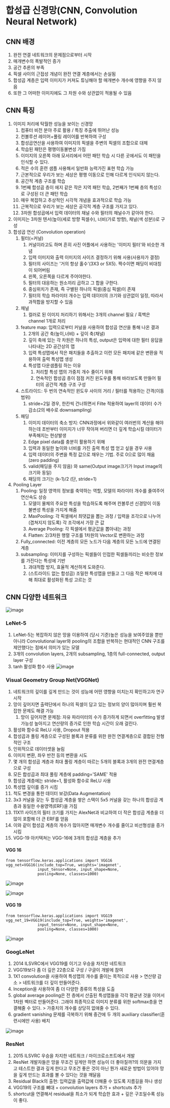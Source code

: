 # 합성곱 신경망(CNN, Convolution Neural Network)

## CNN 배경 
1. 완전 연결 네트워크의 문제점으로부터 시작
2. 매개변수의 폭발적인 증가
3. 공간 추론의 부족
4. 픽셀 사이의 근접성 개념이 완전 연결 계층에서는 손실됨
5. 합성곱 계층은 입력 이미지가 커져도 튜닝해야 할 매개변수 개수에 영향을 주지 않음
6. 또한 그 어떠한 이미지에도 그 차원 수와 상관없이 적용될 수 있음

## CNN 특징
1. 이미지 처리에 탁월한 성능을 보이는 신경망
   1. 컴퓨터 비전 분야 주로 활용 / 특징 추출에 뛰어난 성능
   2. 컨볼루션 레이어+풀링 레이어를 반복하여 구성
   3. 합성곱연산을 사용하여 이미지의 픽셀을 주변의 픽셀의 조합으로 대체
   4. 학습된 패턴은 평행이동불변성 가짐
   5. 이미지의 오른쪽 아래 모서리에서 어떤 패턴 학습 시 다른 곳에서도 이 패턴을 인식할 수 있다.
   6. 적은 수의 훈련 샘플 사용해서 일반화 능력가진 표현 학습 가능
   7. 근본적으로 우리가 보는 세상은 평행 이동으로 인해 다르게 인식되지 않는다.
   8. 공간적 계층 구조를 학습
   9. 1번째 합성곱 층이 에지 같은 작은 지역 패턴 학습, 2번째가 1번째 층의 특성으로 구성된 더 큰 패턴 학습
   10. 매우 복잡하고 추상적인 시각적 개념을 효과적으로 학습 가능
   11. 근복적으로 우리가 보는 세상은 공각적 계층 구조를 가지고 있다.
   12. 3차원 합성곱에서 입력 데이터의 채널 수와 필터의 채널수가 같아야 한다.
2. 이미지는 3차원 텐서(높이(세로 방향 픽셀수), 너비(가로 방향), 채널(색 성분))로 구성
3. 합성곱 연산 (Convolution operation)
   1. 필터(=커널)
      1. 커널이라고도 하며 흔히 사진 어플에서 사용하는 '이미지 필터'와 비슷한 개념
      2. 입력 이미지와 출력 이미지의 사이즈 결정하기 위해 사용(사용자가 결정)
      3. 필터의 사이즈는 '거의 항상 홀수'(3X3 or 5X5). 짝수이면 패딩이 비대칭이 되어버림
      4. 왼쪽, 오른쪽을 다르게 주어야한다.
      5. 필터의 대응하는 원소끼리 곱하고 그 합을 구한다.
      6. 중심위치가 존재, 즉 구별된 하나의 픽셀(중심 픽셀)이 존재
      7. 필터의 학습 파라미터 개수는 입력 데이터의 크기와 상관없이 일정, 따라서 과적합을 방지할 수 있음
   2. 채널
      1. 컬러로 된 이미지 처리하기 위해서는 3개의 channel 필요 / 흑백은 channel 1개로 처리
   3. feature map: 입력으로부터 커널을 사용하여 합성곱 연산을 통해 나온 결과
      1. 2개의 공간 축(높이,너비) + 깊이 축(채널)
      2. 깊이 축에 있는 각 차원은 하나의 특성, output은 입력에 대한 필터 응답을 나타내는 2D 공간상의 맵
      3. 입력 특성맵에서 작은 패치들을 추출하고 이런 모든 패치에 같은 변환을 적용하여 출력 특성맵 생성
      4. 특성맵 다운샘플링 하는 이유
         1. 처리할 특성 맵의 가중치 개수 줄이기 위해
         2. 연속적인 합성곱 층이 점점 커진 윈도우를 통해 바라보도록 만들어 필터의 공간적 계층 구조 구성
   4. 스트라이드: 두 번의 연속적인 윈도우 사이의 거리 / 필터를 적용하는 간격(이동범위)
      1. stride=2일 경우, 한칸씩 건너뛰면서 Filte 적용하여 layer의 데이터 수가 감소(2의 배수로 downsampling)
   5. 패딩
      1. 이미지 데이터의 축소 방지: CNN과정에서 위와같이 여러번의 계산을 해야하는데 초반부터 이미지가 너무 작아져 버리면 더 깊게 학습시킬 데이터가 부족해지는 현상발생
      2. Edge pixel data를 충분히 활용하기 위해 
      3. 입력과 동일한 높이와 너비를 가진 출력 특성 맵 얻고 싶을 경우 사용
      4. 입력 데이터의 주변을 특정 값으로 채우는 기법. 주로 0으로 많이 채움(zero padding)
      5. valid(패딩을 주지 않음) 와 same(Output image크기가 Input image의 크기와 동일)
      6. 패딩의 크기는 (k-1)/2 (단, stride=1)
4. Pooling Layer
   1. Pooling: 일정 영역의 정보를 축약하는 역할, 모델의 파라미터 개수를 줄여주어 연산속도 상승
      1. 모델이 물체의 주요한 특성을 학습하도록 해주며 컨볼루션 신경망이 이동 불변성 특성을 가지게 해줌
      2. MaxPooling: 각 픽셀에서 최댓값을 뽑는 과정 / 입력을 조각으로 나누어(겹쳐지지 않도록) 각 조각에서 가장 큰 값 
      3. Average Pooling: 각 픽셀에서 평균값을 뽑아내는 과정
      4. Flatten: 2/3차원 행렬 구조를 1차원의 Vector로 변환하는 과정
   2. Fully_connected: 이전 계층의 모든 노드가 다음 계층의 모든 노드에 연결된 계층
   3. subsampling: 이미지를 구성하는 픽셀들이 인접한 픽셀들끼리는 비슷한 정보를 가진다는 특성에 기반
      1. 과대적합 방지, 효율적 계산하게 도와준다.
      2. (스트라이드 없는 합성곱) 조밀한 특성맵을 만들고 그 다음 작은 패치에 대해 최대로 활성화된 특성 고르는 것



## CNN 다양한 네트워크
![image](https://user-images.githubusercontent.com/53258777/206835360-57d5ebc5-c92a-400d-9924-eec5dde62bb0.png)

### LeNet-5
1. LeNet-5는 복잡하지 않은 망을 이용하여 (당시 기준)높은 성능을 보여주었을 뿐만 아니라 Convolutional layer와 pooling의 조합을 반복하는 현대적인 CNN 구조를 제안했다는 점에서 의미가 있는 모델
2. 3개의 convolution layers, 2개의 subsampling, 1층의 full-connected, output layer 구성
3. tanh 활성화 함수 사용
![image](https://user-images.githubusercontent.com/53258777/206830876-5249c2e1-b970-4392-b4dc-c62b5bd838d9.png)

### Visual Geometry Group Net(VGGNet)
1. 네트워크의 깊이를 깊게 만드는 것이 성능에 어떤 영향을 미치는지 확인하고자 연구 시작
2. 망이 깊어지면 출력단에서 하나의 픽셀이 담고 있는 정보의 양이 많아지며 훨씬 복잡한 문제도 해결 가능
    1. 망이 깊어지면 문제점: 자유 파라미터의 수가 증가하게 되면서 overfitting 발생 가능성 높아지고 연산량의 증가로 인한 학습 시간이 오래 걸린다.
3. 활성화 함수로 ReLU 사용, Dropout 적용
4. 합성곱과 풀링 계층으로 구성된 블록과 분류를 위한 완전 연결계층으로 결합된 전형적인 구조
5. 인위적으로 데이터셋을 늘림
6. 이미지 변환, 좌우 반전 등의 변환을 시도
7. 몇 개의 합성곱 계층과 최대 풀링 계층이 따르는 5개의 블록과 3개의 완전 연결계층으로 구성
8. 모든 합성곱과 최대 풀링 계층에 padding='SAME' 적용
9. 합성곱 계층에는 stride=1, 활성화 함수로 ReLU 사용
10. 특성맵 깊이를 증가 시킴
11. 척도 변경을 통한 데이터 보강(Data Augmentation)
12. 3x3 커널을 갖는 두 합성곱 계층을 쌓은 스택이 5x5 커널을 갖는 하나의 합성곱 계층과 동일한 수용영역(ERF)을 가짐
13. 11X11 사이즈의 필터 크기를 가지는 AlexNet과 비교하여 더 작은 합성곱 계층을 더 많이 포함해 더 큰 ERF를 얻음
14. 이와 같이 합성곱 계층의 개수가 많아지면 매개변수 개수를 줄이고 비선형성을 증가시킴
15. VGG-19 아키텍쳐는 VGG-16에 3개의 합성곱 계층을 추가
#### VGG 16
```
from tensorflow.keras.applications import VGG16
vgg_net=VGG16(include_top=True, weights='imagenet',
              input_tensor=None, input_shape=None,
              pooling=None, classes=1000)
```
![image](https://user-images.githubusercontent.com/53258777/206831278-33e1c066-eae1-4696-981b-1ebd56e3262a.png)

![image](https://user-images.githubusercontent.com/53258777/206831311-0a976d2b-bc4d-4477-adff-ffb7b0609315.png)

#### VGG 19

```
from tensorflow.keras.applications import VGG19
vgg_net_19=VGG19(include_top=True, weights='imagenet',
              input_tensor=None, input_shape=None,
              pooling=None, classes=1000)
```
![image](https://user-images.githubusercontent.com/53258777/206831381-2ba54f8e-ef15-400d-9f5a-19b0878f2cb5.png)

### GoogLeNet
1. 2014 ILSVRC에서 VGG19를 이기고 우승을 차지한 네트워크
2. VGG19보다 좀 더 깊은 22층으로 구성 / 구글이 개발에 참여
3. 1X1 convolution을 사용하여 특성맵의 개수를 줄이는 목적으로 사용 > 연산량 감소 > 네트워크를 더 깊이 만들어준다.
4. Inception을 사용하여 좀 더 다양한 종류의 특성을 도출
5. global average pooling은 전 층에서 산출된 특성맵들을 각각 평균낸 것을 이어서 1차원 벡터로 만들어준다. 그래야 최종적으로 이미지 분류를 위한 softmax층을 연결해줄 수 있다. > 가중치의 개수를 상당히 없애줄 수 있다.
6. gradient vanishing 문제를 극복하기 위해 중간에 두 개의 auxiliary classifier(훈련시에만 사용) 배치

![image](https://user-images.githubusercontent.com/53258777/206835062-b189ba8b-e9e5-4b16-a9d1-60ab54965a18.png)

### ResNet
1. 2015 ILSVRC 우승을 차지한 네트워크 / 마이크로소프트에서 개발
2. ResNet 개발자들은 망을 무조건 깊게만 하면 성능이 더 좋아질까?의 의문을 가지고 테스트한 결과 깊게 한다고 무조건 좋은 것이 아닌 뭔가 새로운 방법이 있어야 망을 깊게 만드는 효과를 볼 수 있다는 것을 깨달음
3. Residual Black의 출현: 입력값을 출력값에 더해줄 수 있도록 지름길을 하나 생성
4. VGG19의 구조를 뼈대 + convolution layers 추가 + shortcuts 추가
5. shortcut을 연결해서 residual을 최소가 되게 학습한 효과 + 깊은 구조일수록 성능이 좋다.

